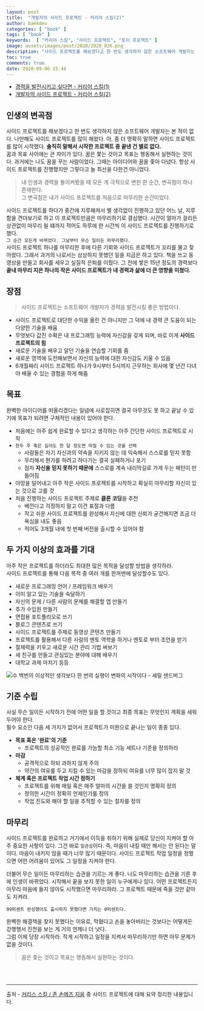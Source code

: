 ```yaml
---
layout: post
title:  "개발자의 사이드 프로젝트 - 커리어 스킬(2)"
author: baekdev
categories: [ "book" ]
tags: [ "book" ]
keywords:  [ "커리어 스킬", "사이드 프로젝트", "토이 프로젝트" ]   
image: assets/images/post/2020/2020_026.png  
description: "사이드 프로젝트를 해보겠다고 한 번도 생각하지 않은 소프트웨어 개발자는 본 적이 없다. 나만해도 사이드 프로젝트를 많이 해왔다. 아, 좀 더 명확히 말하면 사이드 프로젝트를 많이 시작했다. 솔직히 말해서 시작한 프로젝트 중 끝낸 건 별로 없다. 내 인생과 경력을 돌이켜봤을 때 모든 게 극적으로 변한 한 순간, 변곡점이 하나 존재한다. 그 변곡점은 내가 사이드 프로젝트를 처음으로 마무리한 순간이었다."  
toc: true  
comments: true  
date: 2020-09-06 15:44      
---    
```


- [경력을 발전시키고 싶다면 - 커리어 스킬(1)]({{site.url}}{{site.baseUrl}}/post/26/)  
- [개발자의 사이드 프로젝트 - 커리어 스킬(2)]({{site.url}}{{site.baseUrl}}/post/28/)  


## 인생의 변곡점  

사이드 프로젝트를 해보겠다고 한 번도 생각하지 않은 소프트웨어 개발자는 본 적이 없다. 나만해도 사이드 프로젝트를 많이 해왔다. 아, 좀 더 명확히 말하면 사이드 프로젝트를 많이 시작했다. **솔직히 말해서 시작한 프로젝트 중 끝낸 건 별로 없다.**  
꿈과 목표 사이에는 큰 차이가 있다. 꿈은 쫓는 것이고 목표는 행동해서 실현하는 것이다. 과거에는 나도 꿈을 꾸는 사람이었다. 그때는 아이디어와 꿈을 좇아 다녔다. 항상 사이드 프로젝트를 진행했지만 그렇다고 늘 최선을 다한건 아니었다. 

> 내 인생과 경력을 돌이켜봤을 때 모든 게 극적으로 변한 한 순간, 변곡점이 하나 존재한다.  
> 그 변곡점은 내가 사이드 프로젝트를 처음으로 마무리한 순간이었다.  

사이드 프로젝트를 하다가 중간에 지루해져서 별 생각없이 진행하고 있던 어느 날, 지루함을 견뎌보기로 하고 이 프로젝트만큼은 마무리하기로 결심했다. 시간이 얼마가 걸리든 상관없이 마무리 될 떄까지 적어도 하루에 한 시간씩 이 사이드 프로젝트를 진행하기로 했다.  
`그 순간 모든게 바뀌었다. 그날부터 무슨 일이든 마무리했다.`  
사이드 프로젝트 하나를 마무리한 후에 다른 기회와 사이드 프로젝트가 꼬리를 물고 찾아왔다. 그래서 과거의 나로서는 상상하지 못했던 일을 지금은 하고 있다. 책을 쓰고 동영상을 만들고 회사를 세우고 실질적 은퇴를 이뤘다. 그 전에 쌓은 15년 정도의 경력보다 **끝내 마무리 지은 하나의 작은 사이드 프로젝트가 내 경력과 삶에 더 큰 영향을 미쳤다.**     

## 장점   

> 사이드 프로젝트는 소프트웨어 개발자가 경력을 발전시킬 좋은 방법이다.  

- 사이드 프로젝트로 대단한 수익을 올린 건 아니지만 그 덕에 내 경력 큰 도움이 되는 다양한 기술을 배움  
- 무엇보다 값진 수확은 내 프로그래밍 능력에 자신감을 갖게 되며, 바로 이게 **사이드 프로젝트의 힘**    
- 새로운 기술을 배우고 알던 기술을 연습할 기회를 줌   
- 새로운 영역에 도전해보면서 자신의 능력에 대한 자신감도 키울 수 있음    
- 6개월짜리 사이드 프로젝트 하나가 9시부터 5시까지 근무하는 회사에 몇 년간 다녀야 배울 수 있는 경험을 하게 해줌    

## 목표    
완벽한 아이디어를 떠올리겠다는 일념에 사로잡히면 결국 아무것도 못 하고 끝날 수 있기에 목표가 되려면 구체적인 내용이 있어야 한다.   

- 처음에는 아주 쉽게 완료할 수 있다고 생각하는 아주 간단한 사이드 프로젝트로 시작     
- `한두 주 혹은 길어도 한 달 정도면 마칠 수 있는 것을 선택`    
  - 사람들은 자기 자신과의 약속을 지키지 않는 데 익숙해서 스스로를 믿지 못함       
  - 무리해서 뭔가를 하려고 하다가는 결국 실패하거나 포기  
  - 점차 **자신을 믿지 못하기 때문에** 스스로를 계속 내리막길로 가게 두는 패턴이 만들어짐   
- 야망을 덜어내고 아주 작은 사이드 프로젝트를 시작하고 확실히 마무리할 자신이 있는 것으로 고를 것    
- 처음 진행하는 사이드 프로젝트 주제로 **클론 코딩**을 추천    
  - 베낀다고 걱정하지 말고 이건 표절과 다름    
  - 작고 쉬운 사이드 프로젝트를 완성해서 자신에 대한 신뢰가 굳건해지면 조금 더 욕심을 내도 좋음      
  - 적어도 3개월 내에 첫 번째 버전을 출시할 수 있어야 함  


## 두 가지 이상의 효과를 기대   

아주 작은 프로젝트를 하더라도 최대한 많은 목적을 달성할 방법을 생각하라.  
사이드 프로젝트를 통해 다음 목적 중 여러 개를 한꺼번에 달성할수도 있다.  

- 새로운 프로그래밍 언어 / 프레임워크 배우기  
- 이미 알고 있는 기술을 숙달하기  
- 자신의 문제 / 다른 사람의 문제를 해결할 앱 만들기  
- 추가 수입원 만들기  
- 면접용 포트폴리오로 쓰기  
- 블로그 콘텐츠로 쓰기  
- 사이드 프로젝트를 주제로 동영상 콘텐츠 만들기  
- 프로젝트를 활용해서 다른 사람의 멘토 역학을 하거나 멘토로 부터 조언을 받기   
- 절제력을 키우고 새로운 시간 관리 기법 써보기  
- 새 친구를 만들고 관심있는 분야에 대해 배우기  
- 대학교 과제 마치기 등등  

![수 백번의 이상적인 생각보다 한 번의 실행이 변화의 시작이다 - 셰릴 샌드버그]({{site.baseurl}}/{{site.assetsurl}}/images/post/2020/2020_028_001.jpg)    

## 기준 수립      

사실 무슨 일이든 시작하기 전에 어떤 일을 할 것이고 최종 목표는 무엇인지 계획을 세워두어야 한다.  
필수 요소인 다음 세 가지가 없어서 프로젝트가 미완으로 끝나는 일이 종종 있다.  

- **목표 혹은 '완료'의 기준**  
  - 프로젝트의 성공적인 완료를 가늠할 최소 기능 세트나 기준을 정의하라   
- **마감**  
  - 공격적으로 하되 과하지 않게 주의  
  - 약간의 여유를 두고 지킬 수 있는 마감을 정하되 여유를 너무 많이 잡지 말 것  
- **체계 혹은 프로젝트 작업 시간 정하기**  
  - 프로젝트를 위해 매일 혹은 매주 얼마의 시간을 쓸 것인지 명확히 정의  
  - 정의한 시간이 정확히 언제인가를 정의  
  - 작업 진도와 해야 할 일을 추적할 수 있는 절차를 정의  
  
  
## 마무리     
사이드 프로젝트를 완료하고 거기에서 이득을 취하기 위해 실제로 당신이 지켜야 할 아주 중요한 사항이 있다. 그건 바로 `일관성`이다. 즉, 마음이 내킬 때만 해서는 안 된다는 말이다. 마음이 내키지 않을 때가 너무 많기 때문이다. 사이드 프로젝트 작업 일정을 정했으면 어떤 어려움이 있어도 그 일정을 지켜야 한다.  

더불어 무슨 일이든 마무리하는 습관을 기르는 게 좋다. 나도 마무리하는 습관을 기른 후에 인생이 바뀌었다. 시작해서 끝을 보지 못한 일이 누구에게나 있다. 어떤 프로젝트든지 아무리 마음에 들지 않아도 시작했으면 마무리하라. 그 프로젝트 때문에 죽을 것만 같아도 지켜라.  

`99퍼센트 완성했어도 출시하지 못했다면 가치는 0퍼센트다.`  

완벽한 해결책을 찾지 못했다는 이유로, 막혔다고 손을 놓아버리는 것보다는 어떻게든 강행행서 진전을 보는 게 거의 언제나 더 낫다.  
그럼 이제 당장 시작하라. 작게 시작하고 일정을 지켜서 마무리하기만 하면 아무 문제가 없을 것이다.   

> 꿈은 좇는 것이고 목표는 행동해서 실현하는 것이다.  
    

<br>
<br>

---  

출처 - [커리스 스킬 / 존 손메즈 지음](https://coupa.ng/bHkYTv) 중 사이드 프로젝트에 대해 요약 정리한 내용입니다.  
